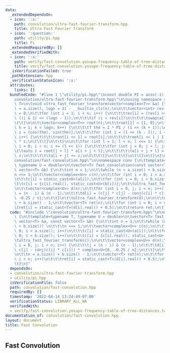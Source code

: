 ```yaml
---
data:
  _extendedDependsOn:
  - icon: ':x:'
    path: convolution/ultra-fast-fourier-transform.hpp
    title: Ultra Fast Fourier Transform
  - icon: ':question:'
    path: utility/pi.hpp
    title: Pi
  _extendedRequiredBy: []
  _extendedVerifiedWith:
  - icon: ':x:'
    path: verify/fast-convolution.yosupo-frequency-table-of-tree-distances.test.cpp
    title: verify/fast-convolution.yosupo-frequency-table-of-tree-distances.test.cpp
  _isVerificationFailed: true
  _pathExtension: hpp
  _verificationStatusIcon: ':x:'
  attributes:
    links: []
  bundledCode: "#line 1 \"utility/pi.hpp\"\nconst double PI = acos(-1);\n#line 2 \"\
    convolution/ultra-fast-fourier-transform.hpp\"\n\nusing namespace conv {\n\ttemplate<typename\
    \ T>\n\tvoid ultra_fast_fourier_transform(vector<complex<T>> &a) {\n\t\tint n\
    \ = a.size(), logn = 31 - __builtin_clz(n);\n\n\t\tvector<int> rev(n);\n\t\trev[0]\
    \ = 0;\n\t\tfor (int i = 1; i < n; i++) {\n\t\t\trev[i] = (rev[i >> 1] >> 1) +\
    \ ((i & 1) << (logn - 1));\n\t\t\tif (i < rev[i])\n\t\t\t\tswap(a[i], a[rev[i]]);\n\
    \t\t}\n\n\t\tvector<complex<T>> root(n);\n\t\troot[1] = {1, 0};\n\t\tfor (int\
    \ k = 1; k < logn; k++) {\n\t\t\tT the = 2 * PI / (1 << (k + 1));\n\t\t\tcomplex<T>\
    \ z = {cos(the), sin(the)};\n\t\t\tfor (int i = (1 << (k - 1)); i < (1 << k);\
    \ i++) {\n\t\t\t\troot[i << 1] = root[i];\n\t\t\t\troot[i << 1 | 1] = root[i]\
    \ * z;\n\t\t\t}\n\t\t}\n\n\t\tfor (int l = 1; l < n; l <<= 1) {\n\t\t\tfor (int\
    \ i = 0; i < n; i += (l << 1)) {\n\t\t\t\tfor (int j = 0; j < l; j++) {\n\t\t\t\
    \t\tauto z = root[j + l] * a[i + j + l];\n\t\t\t\t\ta[i + j + l] = a[i + j] -\
    \ z;\n\t\t\t\t\ta[i + j] += z;\n\t\t\t\t}\n\t\t\t}\n\t\t}\n\t}\n}\n#line 2 \"\
    convolution/fast-convolution.hpp\"\n\nnamespace conv {\n\ttemplate<typename T,\
    \ typename U = double>\n\tvector<T> fast_convolution(const vector<T> &a, const\
    \ vector<T> &b) {\n\t\tint n = 1;\n\t\twhile (n < a.size() + b.size()) \n\t\t\t\
    n <<= 1;\n\t\tvector<complex<U>> c(n);\n\t\tfor (int i = 0; i < a.size(); i++)\n\
    \t\t\tc[i] = static_cast<U>(a[i]);\n\t\tfor (int i = 0; i < b.size(); i++)\n\t\
    \t\tc[i] = {c[i].real(), static_cast<U>(b[i])};\n\t\tultra_fast_fourier_transform(c);\n\
    \n\t\tvector<complex<U>> d(n);\n\t\tfor (int i = 0, j; i < n; i++) {\n\t\t\tj\
    \ = (n - i) & (n - 1);\n\t\t\td[i] = (c[j] * c[j] - conj(c[i] * c[i])) * complex<U>{0,\
    \ -0.25 / n};\n\t\t}\n\t\tultra_fast_fourier_transform(d);\n\n\t\tn = a.size()\
    \ + b.size() - 1;\n\t\tvector<T> ret(n);\n\t\tfor (int i = 0; i < n; i++)\n\t\t\
    \tret[i] = static_cast<T>(d[i].real() + 0.5);\n\t\treturn ret;\n\t}\n}\n"
  code: "#include \"convolution/ultra-fast-fourier-transform.hpp\"\n\nnamespace conv\
    \ {\n\ttemplate<typename T, typename U = double>\n\tvector<T> fast_convolution(const\
    \ vector<T> &a, const vector<T> &b) {\n\t\tint n = 1;\n\t\twhile (n < a.size()\
    \ + b.size()) \n\t\t\tn <<= 1;\n\t\tvector<complex<U>> c(n);\n\t\tfor (int i =\
    \ 0; i < a.size(); i++)\n\t\t\tc[i] = static_cast<U>(a[i]);\n\t\tfor (int i =\
    \ 0; i < b.size(); i++)\n\t\t\tc[i] = {c[i].real(), static_cast<U>(b[i])};\n\t\
    \tultra_fast_fourier_transform(c);\n\n\t\tvector<complex<U>> d(n);\n\t\tfor (int\
    \ i = 0, j; i < n; i++) {\n\t\t\tj = (n - i) & (n - 1);\n\t\t\td[i] = (c[j] *\
    \ c[j] - conj(c[i] * c[i])) * complex<U>{0, -0.25 / n};\n\t\t}\n\t\tultra_fast_fourier_transform(d);\n\
    \n\t\tn = a.size() + b.size() - 1;\n\t\tvector<T> ret(n);\n\t\tfor (int i = 0;\
    \ i < n; i++)\n\t\t\tret[i] = static_cast<T>(d[i].real() + 0.5);\n\t\treturn ret;\n\
    \t}\n}"
  dependsOn:
  - convolution/ultra-fast-fourier-transform.hpp
  - utility/pi.hpp
  isVerificationFile: false
  path: convolution/fast-convolution.hpp
  requiredBy: []
  timestamp: '2022-04-14 13:24:49-07:00'
  verificationStatus: LIBRARY_ALL_WA
  verifiedWith:
  - verify/fast-convolution.yosupo-frequency-table-of-tree-distances.test.cpp
documentation_of: convolution/fast-convolution.hpp
layout: document
title: Fast Convolution
---
```


## Fast Convolution